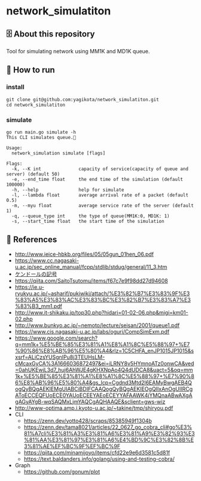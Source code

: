 # network_simulatiton
## 🗄 About this repository
Tool for simulating network using MM1K and MD1K queue.

## 👟 How to run
### install
```shell
git clone git@github.com:yagikota/network_simulatiton.git
cd network_simulatiton
```
### simulate
```shell
go run main.go simulate -h
This CLI simulates queue.🐶

Usage:
  network_simulation simulate [flags]

Flags:
  -k, --K int              capacity of service(capacity of queue and server) (default 50)
  -e, --end_time float     the end time of the simulation (default 100000)
  -h, --help               help for simulate
  -l, --lambda float       average arrival rate of a packet (default 0.5)
  -m, --myu float          average service rate of the server (default 1)
  -q, --queue_type int     the type of queue(MM1K:0, MD1K: 1)
  -s, --start_time float   the start time of the simulation
```

## 📖 References
* http://www.ieice-hbkb.org/files/05/05gun_01hen_06.pdf
* https://www.cc.nagasaki-u.ac.jp/sec_online_manual/fcpp/stdlib/stdug/general/11_3.htm
* [ケンドールの記号](https://ja.wikipedia.org/wiki/%E3%82%B1%E3%83%B3%E3%83%89%E3%83%BC%E3%83%AB%E3%81%AE%E8%A8%98%E5%8F%B7)
* https://qiita.com/SaitoTsutomu/items/f67c7e9f98dd27d94608
* https://ie.u-ryukyu.ac.jp/~asharif/pukiwiki/attach/%E3%82%B7%E3%83%9F%E3%83%A5%E3%83%AC%E3%83%BC%E3%82%B7%E3%83%A7%E3%83%B3_mm1.pdf
* http://www.it-shikaku.jp/top30.php?hidari=01-02-06.php&migi=km01-02.php
* http://www.bunkyo.ac.jp/~nemoto/lecture/seisan/2001/queue1.pdf
* https://www.cis.nagasaki-u.ac.jp/labs/oguri/CompSimExm.pdf
* https://www.google.com/search?q=mm1k+%E5%BE%85%E3%81%A1%E8%A1%8C%E5%88%97+%E7%90%86%E8%AB%96%E5%80%A4&rlz=1C5CHFA_enJP1015JP1015&sxsrf=ALiCzsYUSgnIPu8j3TEUHsLM-cMcaxGyCA%3A1666036872497&ei=iLRNY8v5HYmnoATz0onwCA&ved=0ahUKEwjL3d7_huj6AhWJE4gKHXNpAo4Q4dUDCA8&uact=5&oq=mm1k+%E5%BE%85%E3%81%A1%E8%A1%8C%E5%88%97+%E7%90%86%E8%AB%96%E5%80%A4&gs_lcp=Cgdnd3Mtd2l6EAMyBwgAEB4QogQyBQgAEKIEMgUIABCiBDIFCAAQogQyBQgAEKIEOgQIIxAnOgUIIRCgAToECCEQFUoECE0YAUoECEEYAEoECEYYAFAAWK4jYMQnaABwAXgAgAGyAYgB-wqSAQMxLjmYAQCgAQHAAQE&sclient=gws-wiz
* http://www-optima.amp.i.kyoto-u.ac.jp/~takine/tmp/shiryou.pdf
* CLI
  * https://zenn.dev/yotto428/scraps/85385949f1304b
  * https://zenn.dev/tama8021/articles/22_0627_go_cobra_cli#go%E3%81%A7cli%E3%81%A3%E3%81%A6%E3%81%A9%E3%82%93%E3%81%AA%E3%81%97%E3%81%A6%E4%BD%9C%E3%82%8B%E3%81%AE%EF%BC%9F%EF%BC%9F
  * https://qiita.com/minamijoyo/items/cfd22e9e6d3581c5d81f
  * https://text.baldanders.info/golang/using-and-testing-cobra/
* Graph
  * https://github.com/gonum/plot
